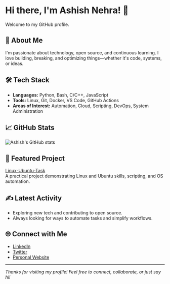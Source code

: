 # Hi there, I'm Ashish Nehra! 👋

Welcome to my GitHub profile.

## 🚀 About Me
I'm passionate about technology, open source, and continuous learning. I love building, breaking, and optimizing things—whether it's code, systems, or ideas.

## 🛠️ Tech Stack
- **Languages:** Python, Bash, C/C++, JavaScript
- **Tools:** Linux, Git, Docker, VS Code, GitHub Actions
- **Areas of Interest:** Automation, Cloud, Scripting, DevOps, System Administration

## 📈 GitHub Stats
![Ashish's GitHub stats](https://github-readme-stats.vercel.app/api?username=nehraashish972-cloud&show_icons=true&hide_title=true&count_private=true&hide=contribs&theme=radical)

## 🚩 Featured Project
[Linux-Ubuntu-Task](https://github.com/nehraashish972-cloud/Linux-Ubuntu-Task)  
A practical project demonstrating Linux and Ubuntu skills, scripting, and OS automation.

## ✍️ Latest Activity
- Exploring new tech and contributing to open source.
- Always looking for ways to automate tasks and simplify workflows.

## 🌐 Connect with Me
<!-- Add your social links below -->
- [LinkedIn]()
- [Twitter]()
- [Personal Website]()

---

_Thanks for visiting my profile! Feel free to connect, collaborate, or just say hi!_
